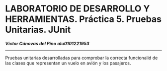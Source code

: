 # LABORATORIO DE DESARROLLO Y HERRAMIENTAS. Práctica 5. Pruebas Unitarias. JUnit
***Víctor Cánovas del Pino***
***alu0101221953***

---
Pruebas unitarias desarrolladas para comprobar la correcta funcionalid de las clases que representan un vuelo en avión y los pasajeros.
